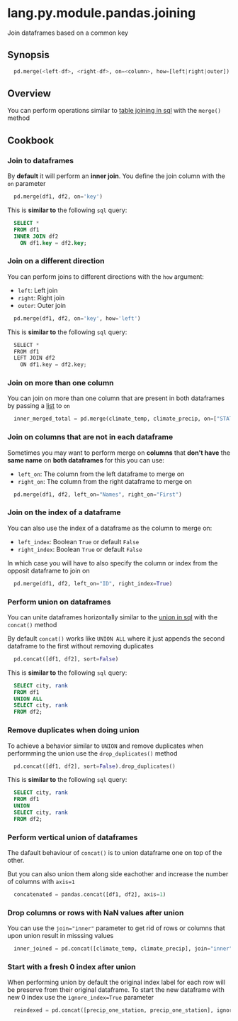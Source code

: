 # lang.py.module.pandas.joining

Join dataframes based on a common key

## Synopsis

```py
  pd.merge(<left-df>, <right-df>, on=<column>, how=[left|right|outer])
```

## Overview

You can perform operations similar to [table joining in sql](./qjl9.md) with
the `merge()` method

## Cookbook

### Join to dataframes

By **default** it will perform an **inner join**. You define the join column
with the `on` parameter

```py
  pd.merge(df1, df2, on='key')
```

This is **similar to** the following `sql` query:

```sql
  SELECT *
  FROM df1
  INNER JOIN df2
    ON df1.key = df2.key;
```

### Join on a different direction

You can perform joins to different directions with the `how` argument:

- `left`: Left join
- `right`: Right join
- `outer`: Outer join

```py
  pd.merge(df1, df2, on='key', how='left')
```

This is **similar to** the following `sql` query:

```py
  SELECT *
  FROM df1
  LEFT JOIN df2
    ON df1.key = df2.key;
```

### Join on more than one column

You can join on more than one column that are present in both dataframes by
passing a [list](./7cxo.md) to `on`

```py
  inner_merged_total = pd.merge(climate_temp, climate_precip, on=["STATION", "DATE"])
```

### Join on columns that are not in each dataframe

Sometimes you may want to perform merge on **columns** that **don't have** the
**same name** on **both dataframes** for this you can use:

- `left_on`: The column from the left dataframe to merge on
- `right_on`: The column from the right dataframe to merge on

```py
  pd.merge(df1, df2, left_on="Names", right_on="First")
```

### Join on the index of a dataframe

You can also use the index of a dataframe as the column to merge on:

- `left_index`: Boolean `True` or default `False`
- `right_index`: Boolean `True` or default `False`

In which case you will have to also specify the column or index from the
opposit dataframe to join on

```py
  pd.merge(df1, df2, left_on="ID", right_index=True)
```

### Perform union on dataframes

You can unite dataframes horizontally similar to the [union in sql](./c76a.md)
with the `concat()` method

By default `concat()` works like `UNION ALL` where it just appends the second
dataframe to the first without removing duplicates

```py
  pd.concat([df1, df2], sort=False)
```

This is **similar to** the following `sql` query:

```sql
  SELECT city, rank
  FROM df1
  UNION ALL
  SELECT city, rank
  FROM df2;
```

### Remove duplicates when doing union

To achieve a behavior similar to `UNION` and remove duplicates when
performming the union use the `drop_duplicates()` method

```py
  pd.concat([df1, df2], sort=False).drop_duplicates()
```

This is **similar to** the following `sql` query:

```sql
  SELECT city, rank
  FROM df1
  UNION
  SELECT city, rank
  FROM df2;
```

### Perform vertical union of dataframes

The dafault behaviour of `concat()` is to union dataframe one on top of the
other.

But you can also union them along side eachother and increase the number of
columns with `axis=1`

```py
  concatenated = pandas.concat([df1, df2], axis=1)
```

### Drop columns or rows with NaN values after union

You can use the `join="inner"` parameter to get rid of rows or columns that
upon union result in misssing values

```py
  inner_joined = pd.concat([climate_temp, climate_precip], join="inner")
```

### Start with a fresh 0 index after union

When performing union by default the original index label for each row will be
preserve from their original dataframe. To start the new dataframe with new 0
index use the `ignore_index=True` parameter

```py
  reindexed = pd.concat([precip_one_station, precip_one_station], ignore_index=True)
```
